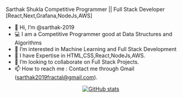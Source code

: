 Sarthak Shukla
Competitive Programmer || Full Stack Developer [React,Next,Grafana,NodeJs,AWS]

- 👋 Hi, I’m @sarthak-2019
- 💻 I am a Competitive Programmer good at Data Structures and Algorithms
- 👀 I’m interested in Machine Learning and Full Stack Development
- 🌱 I have Expertise in HTML,CSS,React,NodeJs,AWS.
- 💞️ I’m looking to collaborate on Full Stack Projects.
- 📫 How to reach me : Contact me through Gmail (sarthak2019fractal@gmail.com).

<!---
sarthak-2019/sarthak-2019 is a ✨ special ✨ repository because its `README.md` (this file) appears on your GitHub profile.
You can click the Preview link to take a look at your changes.
--->
<div align=center>

[![GitHub stats](https://github-readme-stats.vercel.app/api?username=sarthak-2019&show_icons=true&theme=tokyonight&line_height=27)](https://github.com/sarthak-2019)
</div>
